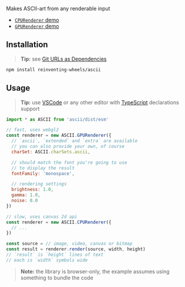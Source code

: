 Makes ASCII-art from any renderable input

- [`CPURenderer` demo][demo-cpu]
- [`GPURenderer` demo][demo-gpu]

## Installation

> **Tip:** see [Git URLs as Dependencies][git-urls]

```sh
npm install reinventing-wheels/ascii
```

## Usage

> **Tip:** use [VSCode][vsc] or any other editor with [TypeScript][ts] declarations support

```js
import * as ASCII from 'ascii/dist/esm'

// fast, uses webgl2
const renderer = new ASCII.GPURenderer({
  // `ascii`, `extended` and `extra` are available
  // you can also provide your own, of course
  charSet: ASCII.charSets.ascii,

  // should match the font you're going to use
  // to display the result
  fontFamily: 'monospace',

  // rendering settings
  brightness: 1.0,
  gamma: 1.0,
  noise: 0.0
})

// slow, uses canvas 2d api
const renderer = new ASCII.CPURenderer({
  // ...
})

const source = // image, video, canvas or bitmap
const result = renderer.render(source, width, height)
// `result` is `height` lines of text
// each is `width` symbols wide
```

> **Note:** the library is browser-only, the example assumes using something to bundle the code

[ts]: //www.typescriptlang.org
[vsc]: //code.visualstudio.com
[git-urls]: //docs.npmjs.com/files/package.json#git-urls-as-dependencies
[demo-cpu]: //reinventing-wheels.github.io/ascii/demo/cpu.html
[demo-gpu]: //reinventing-wheels.github.io/ascii/demo/gpu.html
